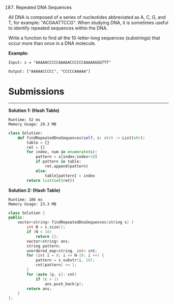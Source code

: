 187. Repeated DNA Sequences

All DNA is composed of a series of nucleotides abbreviated as A, C, G, and T, for example: "ACGAATTCCG". When studying DNA, it is sometimes useful to identify repeated sequences within the DNA.

Write a function to find all the 10-letter-long sequences (substrings) that occur more than once in a DNA molecule.

**Example:**
```
Input: s = "AAAAACCCCCAAAAACCCCCCAAAAAGGGTTT"

Output: ["AAAAACCCCC", "CCCCCAAAAA"]
```

# Submissions
---
**Solution 1: (Hash Table)**
```
Runtime: 52 ms
Memory Usage: 29.3 MB
```
```python
class Solution:
    def findRepeatedDnaSequences(self, s: str) -> List[str]:
        table = {}
        ret = []
        for index, num in enumerate(s):
            pattern = s[index:index+10]            
            if pattern in table:
                ret.append(pattern)
            else:
                table[pattern] = index
        return list(set(ret))
```

**Solution 2: (Hash Table)**
```
Runtime: 106 ms
Memory Usage: 23.3 MB
```
```c++
class Solution {
public:
    vector<string> findRepeatedDnaSequences(string s) {
        int N = s.size();
        if (N < 10)
            return {};
        vector<string> ans;
        string pattern;
        unordered_map<string, int> cnt;
        for (int i = 0; i <= N-10; i ++) {
            pattern = s.substr(i, 10);
            cnt[pattern] += 1;
        }
        for (auto [p, c]: cnt)
            if (c > 1)
                ans.push_back(p);
        return ans;
    }
};
```
